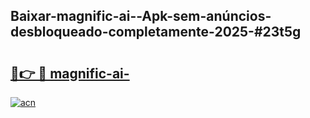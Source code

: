 ## Baixar-magnific-ai--Apk-sem-anúncios-desbloqueado-completamente-2025-#23t5g

# <h2><a href="https://ainizakaria.my?title=magnific-ai-&ref=20M">🔗👉 🔴 magnific-ai-</a></h2>

[![acn](https://github.com/user-attachments/assets/0f9c940e-d8b0-45ae-aac7-cd30a18b3e1c)](https://ainizakaria.my?title=magnific-ai-&ref=20M)

